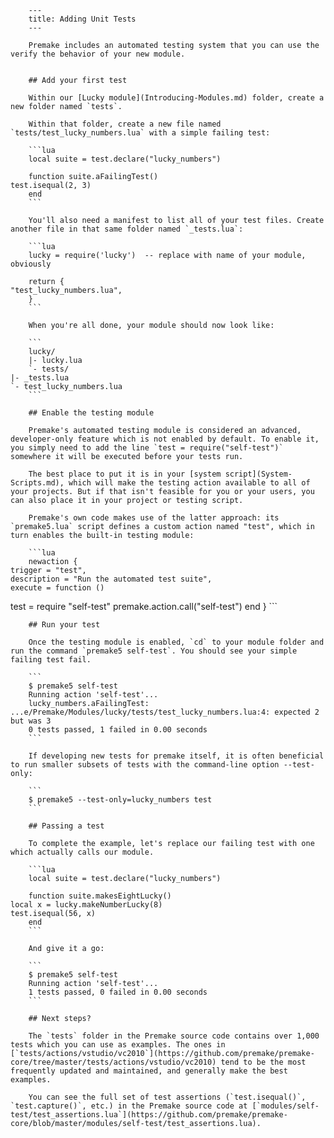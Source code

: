 		---
		title: Adding Unit Tests
		---
		
		Premake includes an automated testing system that you can use the verify the behavior of your new module.
		
		
		## Add your first test
		
		Within our [Lucky module](Introducing-Modules.md) folder, create a new folder named `tests`.
		
		Within that folder, create a new file named `tests/test_lucky_numbers.lua` with a simple failing test:
		
		```lua
		local suite = test.declare("lucky_numbers")
		
		function suite.aFailingTest()
	test.isequal(2, 3)
		end
		```
		
		You'll also need a manifest to list all of your test files. Create another file in that same folder named `_tests.lua`:
		
		```lua
		lucky = require('lucky')  -- replace with name of your module, obviously
		
		return {
	"test_lucky_numbers.lua",
		}
		```
		
		When you're all done, your module should now look like:
		
		```
		lucky/
		|- lucky.lua
		`- tests/
	|- _tests.lua
	`- test_lucky_numbers.lua
		```
		
		## Enable the testing module
		
		Premake's automated testing module is considered an advanced, developer-only feature which is not enabled by default. To enable it, you simply need to add the line `test = require("self-test")` somewhere it will be executed before your tests run.
		
		The best place to put it is in your [system script](System-Scripts.md), which will make the testing action available to all of your projects. But if that isn't feasible for you or your users, you can also place it in your project or testing script.
		
		Premake's own code makes use of the latter approach: its `premake5.lua` script defines a custom action named "test", which in turn enables the built-in testing module:
		
		```lua
		newaction {
	trigger = "test",
	description = "Run the automated test suite",
	execute = function ()
test = require "self-test"
premake.action.call("self-test")
	end
	}
		```
		
		## Run your test
		
		Once the testing module is enabled, `cd` to your module folder and run the command `premake5 self-test`. You should see your simple failing test fail.
		
		```
		$ premake5 self-test
		Running action 'self-test'...
		lucky_numbers.aFailingTest: ...e/Premake/Modules/lucky/tests/test_lucky_numbers.lua:4: expected 2 but was 3
		0 tests passed, 1 failed in 0.00 seconds
		```
		
		If developing new tests for premake itself, it is often beneficial to run smaller subsets of tests with the command-line option --test-only:
		
		```
		$ premake5 --test-only=lucky_numbers test
		```
		
		## Passing a test
		
		To complete the example, let's replace our failing test with one which actually calls our module.
		
		```lua
		local suite = test.declare("lucky_numbers")
		
		function suite.makesEightLucky()
	local x = lucky.makeNumberLucky(8)
	test.isequal(56, x)
		end
		```
		
		And give it a go:
		
		```
		$ premake5 self-test
		Running action 'self-test'...
		1 tests passed, 0 failed in 0.00 seconds
		```
		
		## Next steps?
		
		The `tests` folder in the Premake source code contains over 1,000 tests which you can use as examples. The ones in [`tests/actions/vstudio/vc2010`](https://github.com/premake/premake-core/tree/master/tests/actions/vstudio/vc2010) tend to be the most frequently updated and maintained, and generally make the best examples.
		
		You can see the full set of test assertions (`test.isequal()`, `test.capture()`, etc.) in the Premake source code at [`modules/self-test/test_assertions.lua`](https://github.com/premake/premake-core/blob/master/modules/self-test/test_assertions.lua).
		